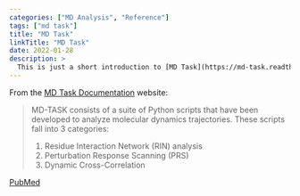 ```yaml
---
categories: ["MD Analysis", "Reference"]
tags: ["md task"]
title: "MD Task"
linkTitle: "MD Task"
date: 2022-01-28
description: >
  This is just a short introduction to [MD Task](https://md-task.readthedocs.io/en/latest/home.html) tools to analyze trajectories.
---
```


From the [MD Task Documentation](https://md-task.readthedocs.io/en/latest/home.html) website:

>MD-TASK consists of a suite of Python scripts that have been developed to analyze molecular dynamics trajectories. These scripts fall into 3 categories:
>
>1. Residue Interaction Network (RIN) analysis
>2. Perturbation Response Scanning (PRS)
>3. Dynamic Cross-Correlation

[PubMed](https://www.ncbi.nlm.nih.gov/pmc/articles/PMC5860072/)

